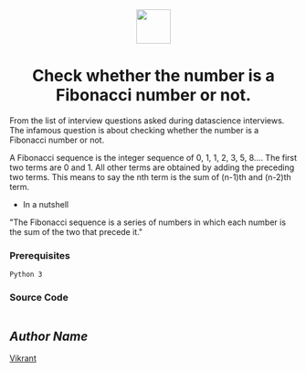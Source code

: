 <div align="center">
  <img height="60" src="https://user-images.githubusercontent.com/85709371/156916372-d8c1bbdd-5fe9-40d1-a250-5a1d4d454832.png">
</div>

<h1 align="center">Check whether the number is a Fibonacci number or not.</h1>

From the list of interview questions asked during datascience interviews. The infamous question is about checking whether the number is a Fibonacci number or not.

A Fibonacci sequence is the integer sequence of 0, 1, 1, 2, 3, 5, 8....
The first two terms are 0 and 1. All other terms are obtained by adding the preceding two terms. This means to say the nth term is the sum of (n-1)th and (n-2)th term.

* In a nutshell

"The Fibonacci sequence is a series of numbers in which each number is the sum of the two that precede it."

### Prerequisites
`Python 3`

### Source Code
```python3

```

## *Author Name*
[Vikrant](https://github.com/vikrant-v28)
